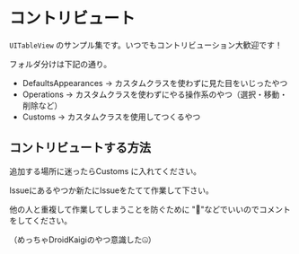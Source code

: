 # コントリビュート
`UITableView` のサンプル集です。いつでもコントリビューション大歓迎です！

フォルダ分けは下記の通り。

* DefaultsAppearances -> カスタムクラスを使わずに見た目をいじったやつ
* Operations -> カスタムクラスを使わずにやる操作系のやつ（選択・移動・削除など）
* Customs -> カスタムクラスを使用してつくるやつ

## コントリビュートする方法
追加する場所に迷ったらCustoms に入れてください。

Issueにあるやつか新たにIssueをたてて作業して下さい。

他の人と重複して作業してしまうことを防ぐために "🙋"などでいいのでコメントをしてください。

（めっちゃDroidKaigiのやつ意識した🤐）